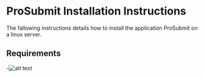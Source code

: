 # ProSubmit Installation Instructions
The fallowing instructions details how to install the application ProSubmit on a linux server.

## Requirements


-![alt text](http://www.learnhebrewpod.com/images/library/Image/final%20for%20read%20more/24a--hooray%281%29.jpg "HOORAY")

